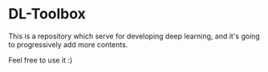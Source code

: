 # DL-Toolbox
This is a repository which serve for developing deep learning, and it's going to progressively add more contents.

Feel free to use it :)
